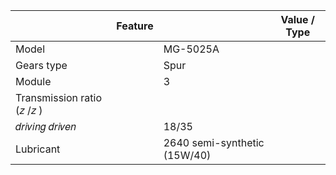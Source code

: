 |  | Feature |  | Value / Type |
| --- | --- | --- | --- |
| Model |  | MG-5025A |  |
| Gears type |  | Spur |  |
| Module |  | 3 |  |
| Transmission ratio (𝑧 /𝑧 )
𝑑𝑟𝑖𝑣𝑖𝑛𝑔 𝑑𝑟𝑖𝑣𝑒𝑛 |  | 18/35 |  |
| Lubricant |  | 2640 semi-synthetic (15W/40) |  |
